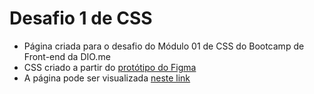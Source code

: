 # Desafio 1 de CSS
- Página criada para o desafio do Módulo 01 de CSS do Bootcamp de Front-end da DIO.me
- CSS criado a partir do <a href="https://www.figma.com/file/3PiokoJj9IhGDnNiWAJbz7/DIO---Desafio-01?node-id=0%3A1">protótipo do Figma</a>
- A página pode ser visualizada <a href="https://gaiajutz.github.io/trilha-css-desafio-01/">neste link</a>
